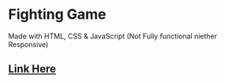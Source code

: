 # Fighting Game
Made with HTML, CSS & JavaScript (Not Fully functional niether Responsive)

## [Link Here](https://game-by-shakeel.netlify.app/)

